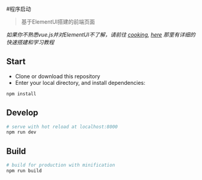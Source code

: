 #程序启动


> 基于ElementUI搭建的前端页面


*如果你不熟悉vue.js并对ElementUI不了解，请前往 [cooking](https://github.com/elemefe/cooking), [here](https://github.com/ElementUI/element-cooking-starter) 那里有详细的快速搭建和学习教程*

## Start

 - Clone or download this repository
 - Enter your local directory, and install dependencies:

``` bash
npm install
```

## Develop

``` bash
# serve with hot reload at localhost:8000
npm run dev
```

## Build

``` bash
# build for production with minification
npm run build
```
